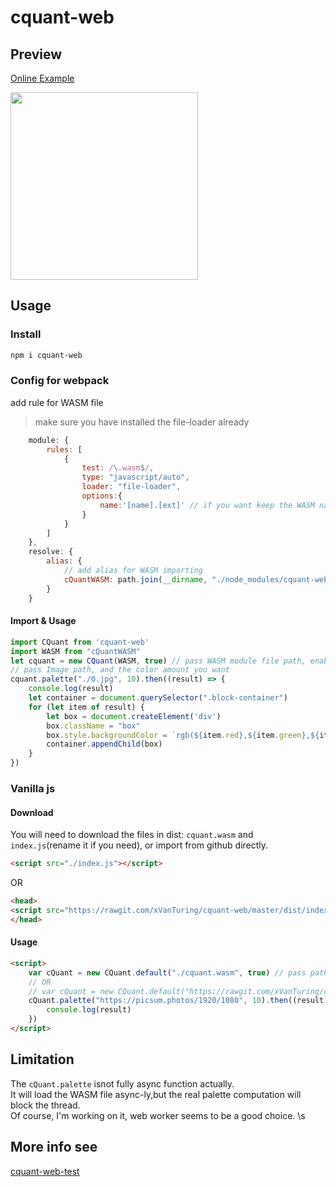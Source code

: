 # cquant-web
## Preview
[Online Example](https://xvanturing.github.io/cquant-web-test/)

<img src="https://s2.ax1x.com/2019/05/27/VV7Yge.png" width="300px"/>

## Usage
### Install
``` bash
npm i cquant-web
```
### Config for webpack
add rule for WASM file
> make sure you have installed the file-loader already
``` js
    module: {
        rules: [
            {
                test: /\.wasm$/,
                type: "javascript/auto",
                loader: "file-loader",
                options:{
                    name:'[name].[ext]' // if you want keep the WASM name
                }
            }
        ]
    },
    resolve: {
        alias: {
            // add alias for WASM importing
            cQuantWASM: path.join(__dirname, "./node_modules/cquant-web/dist/cquant.wasm")
        }
    }
```
#### Import & Usage
``` js
import CQuant from 'cquant-web'
import WASM from "cQuantWASM"
let cquant = new CQuant(WASM, true) // pass WASM module file path, enable log
// pass Image path, and the color amount you want
cquant.palette("./0.jpg", 10).then((result) => {
    console.log(result)
    let container = document.querySelector(".block-container")
    for (let item of result) {
        let box = document.createElement('div')
        box.className = "box"
        box.style.backgroundColor = `rgb(${item.red},${item.green},${item.blue})`
        container.appendChild(box)
    }
})
```
### Vanilla js
#### Download
You will need to download the files in dist: `cquant.wasm` and `index.js`(rename it if you need), or import from github directly.
``` html
<script src="./index.js"></script>
```
OR
``` html
<head>
<script src="https://rawgit.com/xVanTuring/cquant-web/master/dist/index.js"></script>
</head>
```
#### Usage
``` html
<script>
    var cQuant = new CQuant.default("./cquant.wasm", true) // pass path of the WASM file, and enable log
    // OR
    // var cQuant = new CQuant.default("https://rawgit.com/xVanTuring/cquant-web/master/dist/cquant.wasm", true)  
    cQuant.palette("https://picsum.photos/1920/1080", 10).then((result) => {
        console.log(result)
    })
</script>
```
## Limitation
The `cQuant.palette` isnot fully async function  actually. \
It will load the WASM file async-ly,but the real palette computation will block the thread. \
Of course, I'm working on it, web worker seems to be a good choice. \s

## More info see 
[cquant-web-test](https://github.com/xVanTuring/cquant-web-test)